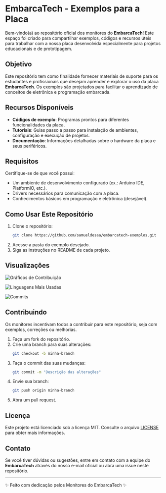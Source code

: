 # EmbarcaTech - Exemplos para a Placa

Bem-vindo(a) ao repositório oficial dos monitores do **EmbarcaTech**! Este espaço foi criado para compartilhar exemplos, códigos e recursos úteis para trabalhar com a nossa placa desenvolvida especialmente para projetos educacionais e de prototipagem.

## Objetivo
Este repositório tem como finalidade fornecer materiais de suporte para os estudantes e profissionais que desejam aprender e explorar o uso da placa **EmbarcaTech**. Os exemplos são projetados para facilitar o aprendizado de conceitos de eletrônica e programação embarcada.

## Recursos Disponíveis
- **Códigos de exemplo**: Programas prontos para diferentes funcionalidades da placa.
- **Tutoriais**: Guias passo a passo para instalação de ambientes, configuração e execução de projetos.
- **Documentação**: Informações detalhadas sobre o hardware da placa e seus periféricos.

## Requisitos
Certifique-se de que você possui:
- Um ambiente de desenvolvimento configurado (ex.: Arduino IDE, PlatformIO, etc.).
- Drivers necessários para comunicação com a placa.
- Conhecimentos básicos em programação e eletrônica (desejável).

## Como Usar Este Repositório
1. Clone o repositório:
   ```bash
   git clone https://github.com/samueldesaa/embarcatech-exemplos.git
   ```
2. Acesse a pasta do exemplo desejado.
3. Siga as instruções no README de cada projeto.

## Visualizações
![Gráficos de Contribuição](https://github-readme-stats.vercel.app/api?username=samueldesaa&show_icons=true&theme=radical)

![Linguagens Mais Usadas](https://github-readme-stats.vercel.app/api/top-langs/?username=samueldesaa&layout=compact&theme=radical)

![Commits](https://streak-stats.demolab.com/?user=samueldesaa&theme=radical)

## Contribuindo
Os monitores incentivam todos a contribuir para este repositório, seja com exemplos, correções ou melhorias.

1. Faça um fork do repositório.
2. Crie uma branch para suas alterações:
   ```bash
   git checkout -b minha-branch
   ```
3. Faça o commit das suas mudanças:
   ```bash
   git commit -m "Descrição das alterações"
   ```
4. Envie sua branch:
   ```bash
   git push origin minha-branch
   ```
5. Abra um pull request.

## Licença
Este projeto está licenciado sob a licença MIT. Consulte o arquivo [LICENSE](LICENSE) para obter mais informações.

## Contato
Se você tiver dúvidas ou sugestões, entre em contato com a equipe do **EmbarcaTech** através do nosso e-mail oficial ou abra uma issue neste repositório.

---

✨ Feito com dedicação pelos Monitores do EmbarcaTech ✨
